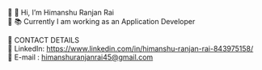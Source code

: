 🔹  👋  Hi, I’m Himanshu Ranjan Rai    
🔹  📚  Currently I am working as an Application Developer  

📶 CONTACT DETAILS  
🔹 LinkedIn: https://www.linkedin.com/in/himanshu-ranjan-rai-843975158/     
🔹 E-mail  : himanshuranjanrai45@gmail.com



<!---
himanshuranjanrai/himanshuranjanrai is a ✨ special ✨ repository because its `README.md` (this file) appears on your GitHub profile.
You can click the Preview link to take a look at your changes.
--->
